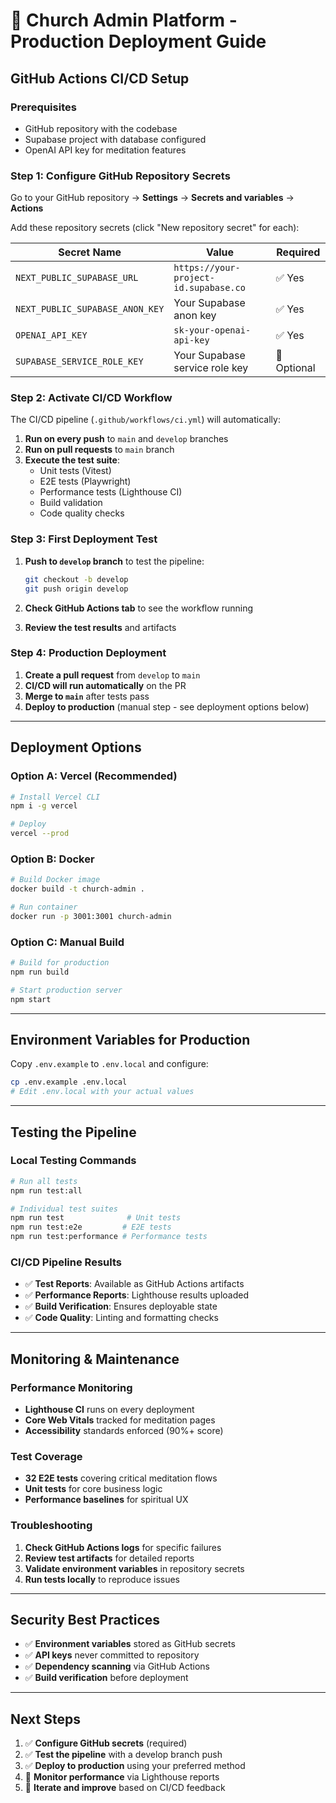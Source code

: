 # 🚀 Church Admin Platform - Production Deployment Guide

## GitHub Actions CI/CD Setup

### Prerequisites
- GitHub repository with the codebase
- Supabase project with database configured
- OpenAI API key for meditation features

### Step 1: Configure GitHub Repository Secrets

Go to your GitHub repository → **Settings** → **Secrets and variables** → **Actions**

Add these repository secrets (click "New repository secret" for each):

| Secret Name | Value | Required |
|-------------|-------|----------|
| `NEXT_PUBLIC_SUPABASE_URL` | `https://your-project-id.supabase.co` | ✅ Yes |
| `NEXT_PUBLIC_SUPABASE_ANON_KEY` | Your Supabase anon key | ✅ Yes |
| `OPENAI_API_KEY` | `sk-your-openai-api-key` | ✅ Yes |
| `SUPABASE_SERVICE_ROLE_KEY` | Your Supabase service role key | 🔶 Optional |

### Step 2: Activate CI/CD Workflow

The CI/CD pipeline (`.github/workflows/ci.yml`) will automatically:

1. **Run on every push** to `main` and `develop` branches
2. **Run on pull requests** to `main` branch
3. **Execute the test suite**:
   - Unit tests (Vitest)
   - E2E tests (Playwright)
   - Performance tests (Lighthouse CI)
   - Build validation
   - Code quality checks

### Step 3: First Deployment Test

1. **Push to `develop` branch** to test the pipeline:
   ```bash
   git checkout -b develop
   git push origin develop
   ```

2. **Check GitHub Actions tab** to see the workflow running

3. **Review the test results** and artifacts

### Step 4: Production Deployment

1. **Create a pull request** from `develop` to `main`
2. **CI/CD will run automatically** on the PR
3. **Merge to `main`** after tests pass
4. **Deploy to production** (manual step - see deployment options below)

---

## Deployment Options

### Option A: Vercel (Recommended)
```bash
# Install Vercel CLI
npm i -g vercel

# Deploy
vercel --prod
```

### Option B: Docker
```bash
# Build Docker image
docker build -t church-admin .

# Run container
docker run -p 3001:3001 church-admin
```

### Option C: Manual Build
```bash
# Build for production
npm run build

# Start production server
npm start
```

---

## Environment Variables for Production

Copy `.env.example` to `.env.local` and configure:

```bash
cp .env.example .env.local
# Edit .env.local with your actual values
```

---

## Testing the Pipeline

### Local Testing Commands
```bash
# Run all tests
npm run test:all

# Individual test suites
npm run test              # Unit tests
npm run test:e2e         # E2E tests
npm run test:performance # Performance tests
```

### CI/CD Pipeline Results
- ✅ **Test Reports**: Available as GitHub Actions artifacts
- ✅ **Performance Reports**: Lighthouse results uploaded
- ✅ **Build Verification**: Ensures deployable state
- ✅ **Code Quality**: Linting and formatting checks

---

## Monitoring & Maintenance

### Performance Monitoring
- **Lighthouse CI** runs on every deployment
- **Core Web Vitals** tracked for meditation pages
- **Accessibility** standards enforced (90%+ score)

### Test Coverage
- **32 E2E tests** covering critical meditation flows
- **Unit tests** for core business logic
- **Performance baselines** for spiritual UX

### Troubleshooting
1. **Check GitHub Actions logs** for specific failures
2. **Review test artifacts** for detailed reports
3. **Validate environment variables** in repository secrets
4. **Run tests locally** to reproduce issues

---

## Security Best Practices

- ✅ **Environment variables** stored as GitHub secrets
- ✅ **API keys** never committed to repository
- ✅ **Dependency scanning** via GitHub Actions
- ✅ **Build verification** before deployment

---

## Next Steps

1. ✅ **Configure GitHub secrets** (required)
2. ✅ **Test the pipeline** with a develop branch push
3. ✅ **Deploy to production** using your preferred method
4. 🎯 **Monitor performance** via Lighthouse reports
5. 🔄 **Iterate and improve** based on CI/CD feedback